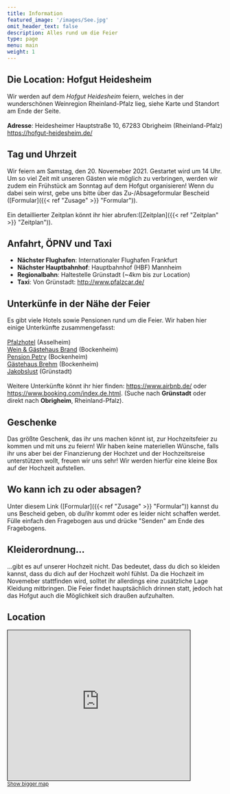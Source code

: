 ```yaml
---
title: Information
featured_image: '/images/See.jpg'
omit_header_text: false
description: Alles rund um die Feier
type: page
menu: main
weight: 1
---
```


## Die Location: Hofgut Heidesheim
Wir werden auf dem *Hofgut Heidesheim* feiern, welches in der wunderschönen Weinregion Rheinland-Pfalz lieg, siehe Karte und Standort am Ende der Seite.<br><br>
**Adresse**: Heidesheimer Hauptstraße 10, 67283 Obrigheim (Rheinland-Pfalz)<br>
https://hofgut-heidesheim.de/

## Tag und Uhrzeit
Wir feiern am Samstag, den 20. Novemeber 2021. Gestartet wird um 14 Uhr. Um so viel Zeit mit unseren Gästen wie möglich zu verbringen, werden wir zudem ein Frühstück am Sonntag auf dem Hofgut organisieren! Wenn du dabei sein wirst, gebe uns bitte über das Zu-/Absageformular Bescheid ([Formular]({{< ref "Zusage" >}} "Formular")).<br><br>
Ein detaillierter Zeitplan könnt ihr hier abrufen:([Zeitplan]({{< ref "Zeitplan" >}} "Zeitplan")). 

## Anfahrt, ÖPNV und Taxi
- **Nächster Flughafen**: Internationaler Flughafen Frankfurt
- **Nächster Hauptbahnhof**: Hauptbahnhof (HBF) Mannheim
- **Regionalbahn**: Haltestelle Grünstadt (~4km bis zur Location)
- **Taxi**: Von Grünstadt: http://www.pfalzcar.de/

## Unterkünfe in der Nähe der Feier
Es gibt viele Hotels sowie Pensionen rund um die Feier. Wir haben hier einige Unterkünfte zusammengefasst:<br><br>
<a href="https://www.pfalzhotel.de/de/" target="_blank">Pfalzhotel</a> (Asselheim)<br><!-- <a href="https://www.gaestehaus-goldberg.de/" target="_blank">Gästehaus Goldberg</a> (Asselheim)*<br> -->
<a href="https://www.wein-gaestehaus-brand.de/" target="_blank">Wein & Gästehaus Brand</a> (Bockenheim)<br>
<a href="https://www.pension-petry.de/" target="_blank">Pension Petry</a> (Bockenheim)<br>
<a href="https://www.hotel-ami.com/h-39514-D/gaestehaus-brehm-in-bockenheim-an-der-weinstrasse.htm" target="_blank">Gästehaus Brehm</a> (Bockenheim)<br>
<a href="https://www.hotel-jakobslust.de/" target="_blank">Jakobslust</a> (Grünstadt)<br><br>
Weitere Unterkünfte könnt ihr hier finden: https://www.airbnb.de/ oder https://www.booking.com/index.de.html. (Suche nach **Grünstadt** oder direkt nach **Obrigheim**, Rheinland-Pfalz).


## Geschenke
Das größte Geschenk, das ihr uns machen könnt ist, zur Hochzeitsfeier zu kommen und mit uns zu feiern! Wir haben keine materiellen Wünsche, 
falls ihr uns aber bei der Finanzierung der Hochzet und der Hochzeitsreise unterstützen wollt, freuen wir uns sehr! Wir werden hierfür eine kleine Box auf der Hochzeit aufstellen.


## Wo kann ich zu oder absagen?
Unter diesem Link ([Formular]({{< ref "Zusage" >}} "Formular")) kannst du uns Bescheid geben, ob du/ihr kommt oder es leider nicht schaffen werdet. Fülle einfach den Fragebogen aus und drücke "Senden" am Ende des Fragebogens.

## Kleiderordnung...
...gibt es auf unserer Hochzeit nicht. Das bedeutet, dass du dich so kleiden kannst, dass du dich auf der Hochzeit wohl fühlst.
Da die Hochzeit im Novemeber stattfinden wird, solltet ihr allerdings eine zusätzliche Lage Kleidung mitbringen. 
Die Feier findet hauptsächlich drinnen statt, jedoch hat das Hofgut auch die Möglichkeit sich draußen aufzuhalten.

## Location
<iframe width="425" height="350" frameborder="0" scrolling="no" marginheight="0" marginwidth="0" src="https://www.openstreetmap.org/export/embed.html?bbox=8.180780410766603%2C49.575325099116725%2C8.209962844848635%2C49.59096213207666&amp;layer=mapnik&amp;marker=49.58314424202826%2C8.195371627807617" style="border: 1px solid black"></iframe><br/><small><a href="https://www.openstreetmap.org/?mlat=49.5831&amp;mlon=8.1954#map=15/49.5831/8.1954">Show bigger map</a></small>
